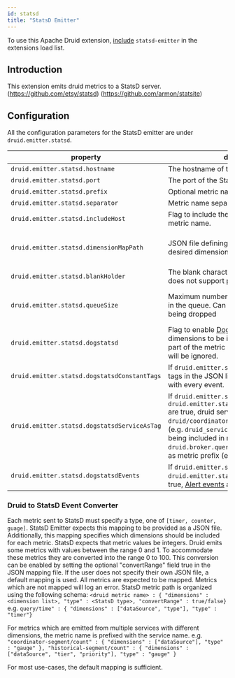 ```yaml
---
id: statsd
title: "StatsD Emitter"
---
```


<!--
  ~ Licensed to the Apache Software Foundation (ASF) under one
  ~ or more contributor license agreements.  See the NOTICE file
  ~ distributed with this work for additional information
  ~ regarding copyright ownership.  The ASF licenses this file
  ~ to you under the Apache License, Version 2.0 (the
  ~ "License"); you may not use this file except in compliance
  ~ with the License.  You may obtain a copy of the License at
  ~
  ~   http://www.apache.org/licenses/LICENSE-2.0
  ~
  ~ Unless required by applicable law or agreed to in writing,
  ~ software distributed under the License is distributed on an
  ~ "AS IS" BASIS, WITHOUT WARRANTIES OR CONDITIONS OF ANY
  ~ KIND, either express or implied.  See the License for the
  ~ specific language governing permissions and limitations
  ~ under the License.
  -->


To use this Apache Druid extension, [include](../../development/extensions.md#loading-extensions) `statsd-emitter` in the extensions load list.

## Introduction

This extension emits druid metrics to a StatsD server.
(https://github.com/etsy/statsd)
(https://github.com/armon/statsite)

## Configuration

All the configuration parameters for the StatsD emitter are under `druid.emitter.statsd`.

| property                                     |description|required?|default|
|----------------------------------------------|-----------|---------|-----|
| `druid.emitter.statsd.hostname`              |The hostname of the StatsD server.|yes|none|
| `druid.emitter.statsd.port`                  |The port of the StatsD server.|yes|none|
| `druid.emitter.statsd.prefix`                |Optional metric name prefix.|no|""|
| `druid.emitter.statsd.separator`             |Metric name separator|no|.|
| `druid.emitter.statsd.includeHost`           |Flag to include the hostname as part of the metric name.|no|false|
| `druid.emitter.statsd.dimensionMapPath`      |JSON file defining the StatsD type, and desired dimensions for every Druid metric|no|Default mapping provided. See below.|
| `druid.emitter.statsd.blankHolder`           |The blank character replacement as StatsD does not support path with blank character|no|"-"|
| `druid.emitter.statsd.queueSize`             |Maximum number of unprocessed messages in the queue. Can be increased if packets are being dropped|no|Default value of StatsD Client(4096)|
| `druid.emitter.statsd.dogstatsd`             |Flag to enable [DogStatsD](https://docs.datadoghq.com/developers/dogstatsd/) support. Causes dimensions to be included as tags, not as a part of the metric name. `convertRange` fields will be ignored.|no|false|
| `druid.emitter.statsd.dogstatsdConstantTags` |If `druid.emitter.statsd.dogstatsd` is true, the tags in the JSON list of strings will be sent with every event.|no|[]|
| `druid.emitter.statsd.dogstatsdServiceAsTag` |If `druid.emitter.statsd.dogstatsd` and `druid.emitter.statsd.dogstatsdServiceAsTag` are true, druid service (e.g. `druid/broker`, `druid/coordinator`, etc) is reported as a tag (e.g. `druid_service:druid/broker`) instead of being included in metric name (e.g. `druid.broker.query.time`) and `druid` is used as metric prefix (e.g. `druid.query.time`).|no|false|
| `druid.emitter.statsd.dogstatsdEvents`       |If `druid.emitter.statsd.dogstatsd` and `druid.emitter.statsd.dogstatsdEvents` are true, [Alert events](../../operations/alerts.md) are reported to DogStatsD.|no|false|

### Druid to StatsD Event Converter

Each metric sent to StatsD must specify a type, one of `[timer, counter, guage]`. StatsD Emitter expects this mapping to
be provided as a JSON file.  Additionally, this mapping specifies which dimensions should be included for each metric.
StatsD expects that metric values be integers.  Druid emits some metrics with values between the range 0 and 1. To accommodate these metrics they are converted
into the range 0 to 100.  This conversion can be enabled by setting the optional "convertRange" field true in the JSON mapping file.
If the user does not specify their own JSON file, a default mapping is used.  All
metrics are expected to be mapped. Metrics which are not mapped will log an error.
StatsD metric path is organized using the following schema:
`<druid metric name> : { "dimensions" : <dimension list>, "type" : <StatsD type>, "convertRange" : true/false}`
e.g.
`query/time" : { "dimensions" : ["dataSource", "type"], "type" : "timer"}`

For metrics which are emitted from multiple services with different dimensions, the metric name is prefixed with
the service name.
e.g.
`"coordinator-segment/count" : { "dimensions" : ["dataSource"], "type" : "gauge" },
 "historical-segment/count" : { "dimensions" : ["dataSource", "tier", "priority"], "type" : "gauge" }`
 
For most use-cases, the default mapping is sufficient.
